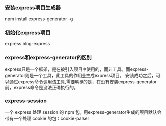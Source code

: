 ### 安装express项目生成器
npm install express-generator -g

### 初始化express项目
express blog-express

### express和express-generator的区别
express只是一个框架，是在被引入项目中使用的，而非工具。而express-generator则是一个工具，此工具的作用是生成express项目。
安装成功之后，可以通过express命令调用该工具,需要明确的是，在没有安装express-generator前，express命令是没法正确执行的。

### express-session
一个 express 处理 session 的 npm 包，用express-generator生成的项目默认会带有一个处理 cookie 的包：cookie-parser